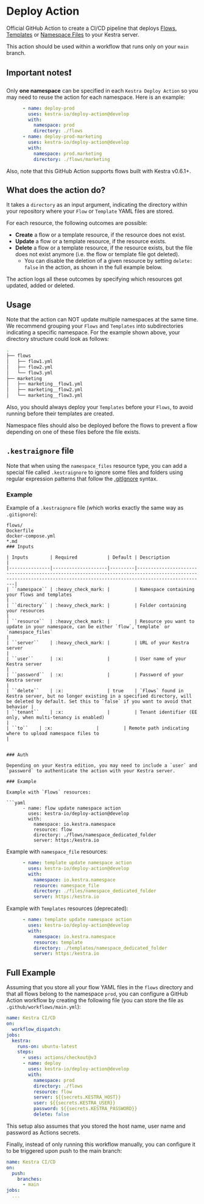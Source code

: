 # Deploy Action

Official GitHub Action to create a CI/CD pipeline that deploys [Flows](https://kestra.io/docs/concepts/flows.html), [Templates](https://kestra.io/docs/developer-guide/templates/) or [Namespace Files](https://kestra.io/docs/developer-guide/namespace-files) to your Kestra server.

This action should be used within a workflow that runs only on your <code>main</code> branch.

## Important notes❗️

Only **one namespace** can be specified in each <code>Kestra Deploy Action</code> so you may need to
reuse the action for each namespace. Here is an example:

```yaml
      - name: deploy-prod
        uses: kestra-io/deploy-action@develop
        with:
          namespace: prod
          directory: ./flows
      - name: deploy-prod-marketing
        uses: kestra-io/deploy-action@develop
        with:
          namespace: prod.marketing
          directory: ./flows/marketing
```

Also, note that this GitHub Action supports flows built with Kestra v0.6.1+.

## What does the action do?

It takes a `directory` as an input argument, indicating the directory within your repository where your `Flow` or `Template` YAML files are stored.

For each resource, the following outcomes are possible:
  * **Create** a flow or a template resource, if the resource does not exist.
  * **Update** a flow or a template resource, if the resource exists.
  * **Delete** a flow or a template resource, if the resource exists, but the file does not exist anymore (i.e. the flow or template file got deleted).
      * You can disable the deletion of a given resource by setting `delete: false` in the action, as shown in the full example below.

The action logs all these outcomes by specifying which resources got updated, added or deleted.

## Usage

Note that the action can NOT update multiple namespaces at the same time. We recommend grouping your `Flows` and
`Templates` into subdirectories indicating a specific namespace. For the example shown above, your directory structure could look as follows:
```bash
.
├── flows
│   ├── flow1.yml
│   ├── flow2.yml
│   └── flow3.yml
├── marketing
│   ├── marketing__flow1.yml
│   ├── marketing__flow2.yml
│   └── marketing__flow3.yml
```

Also, you should always deploy your `Templates` before your `Flows`, to avoid running before their
templates are created.

Namespace files should also be deployed before the flows to prevent a flow depending on one of these files before the file exists.

## `.kestraignore` file
Note that when using the `namespace_files` resource type, you can add a special file called `.kestraignore` to ignore some files and folders using regular expression patterns that follow the [.gitIgnore](https://git-scm.com/docs/gitignore) syntax.

### Example
Example of a `.kestraignore` file (which works exactly the same way as `.gitignore`):
```gitignore
flows/
Dockerfile
docker-compose.yml
*.md
### Inputs

| Inputs        | Required           | Default | Description                                                                                                                                                         |
|---------------|--------------------|---------|---------------------------------------------------------------------------------------------------------------------------------------------------------------------|
| ``namespace`` | :heavy_check_mark: |         | Namespace containing your flows and templates                                                                                                                       |
| ``directory`` | :heavy_check_mark: |         | Folder containing your resources                                                                                                                                    |
| ``resource``  | :heavy_check_mark: |         | Resource you want to update in your namespace, can be either `flow`,`template` or `namespace_files`                                                      |
| ``server``    | :heavy_check_mark: |         | URL of your Kestra server                                                                                                                                           |
| ``user``      | :x:                |         | User name of your Kestra server                                                                                                                                     |
| ``password``  | :x:                |         | Password of your Kestra server                                                                                                                                      |
| ``delete``    | :x:                | true    | `Flows` found in Kestra server, but no longer existing in a specified directory, will be deleted by default. Set this to `false` if you want to avoid that behavior |
| ``tenant``    | :x:                |         | Tenant identifier (EE only, when multi-tenancy is enabled)                                                                                                          |
| ``to``    | :x:                |         | Remote path indicating where to upload namespace files to                                                                                                          |


### Auth

Depending on your Kestra edition, you may need to include a `user` and `password` to authenticate the action with your Kestra server.

### Example

Example with `Flows` resources:

```yaml
      - name: flow update namespace action
        uses: kestra-io/deploy-action@develop
        with:
          namespace: io.kestra.namespace
          resource: flow
          directory: ./flows/namespace_dedicated_folder
          server: https:/kestra.io
```

Example with `namespace_file` resources:

```yaml
      - name: template update namespace action
        uses: kestra-io/deploy-action@develop
        with:
          namespace: io.kestra.namespace
          resource: namespace_file
          directory: ./files/namespace_dedicated_folder
          server: https:/kestra.io
```

Example with `Templates` resources (deprecated):

```yaml
      - name: template update namespace action
        uses: kestra-io/deploy-action@develop
        with:
          namespace: io.kestra.namespace
          resource: template
          directory: ./templates/namespace_dedicated_folder
          server: https:/kestra.io
```


## Full Example

Assuming that you store all your flow YAML files in the `flows` directory and that all flows belong to the namespace `prod`, you can configure a GitHub Action workflow by creating the following file (you can store the file as `.github/workflows/main.yml`):   

```yaml
name: Kestra CI/CD
on: 
  workflow_dispatch:
jobs:
  kestra:
    runs-on: ubuntu-latest
    steps:
      - uses: actions/checkout@v3
      - name: deploy
        uses: kestra-io/deploy-action@develop
        with:
          namespace: prod
          directory: ./flows
          resource: flow
          server: ${{secrets.KESTRA_HOST}}
          user: ${{secrets.KESTRA_USER}}
          password: ${{secrets.KESTRA_PASSWORD}}
          delete: false
```

This setup also assumes that you stored the host name, user name and password as Actions secrets. 

Finally, instead of only running this workflow manually, you can configure it to be triggered upon push to the main branch:

```yaml
name: Kestra CI/CD
on:
  push:
    branches:
      - main
jobs:
  ...
```

